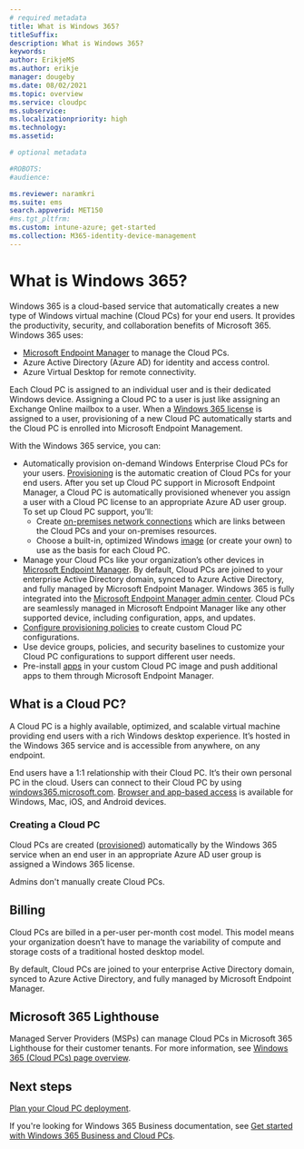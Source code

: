 ```yaml
---
# required metadata
title: What is Windows 365?
titleSuffix:
description: What is Windows 365?
keywords:
author: ErikjeMS  
ms.author: erikje
manager: dougeby
ms.date: 08/02/2021
ms.topic: overview
ms.service: cloudpc
ms.subservice:
ms.localizationpriority: high
ms.technology:
ms.assetid: 

# optional metadata

#ROBOTS:
#audience:

ms.reviewer: naramkri
ms.suite: ems
search.appverid: MET150
#ms.tgt_pltfrm:
ms.custom: intune-azure; get-started
ms.collection: M365-identity-device-management
---
```


# What is Windows 365?

Windows 365 is a cloud-based service that automatically creates a new type of Windows virtual machine (Cloud PCs) for your end users. It provides the productivity, security, and collaboration benefits of Microsoft 365. Windows 365 uses:

- [Microsoft Endpoint Manager](/mem/) to manage the Cloud PCs.
- Azure Active Directory (Azure AD) for identity and access control.
- Azure Virtual Desktop for remote connectivity.

Each Cloud PC is assigned to an individual user and is their dedicated Windows device. Assigning a Cloud PC to a user is just like assigning an Exchange Online mailbox to a user. When a [Windows 365 license](https://www.microsoft.com/windows-365/enterprise/compare-plans-pricing) is assigned to a user, provisioning of a new Cloud PC automatically starts and the Cloud PC is enrolled into Microsoft Endpoint Management.

With the Windows 365 service, you can:

- Automatically provision on-demand Windows Enterprise Cloud PCs for your users. [Provisioning](provisioning.md) is the automatic creation of Cloud PCs for your end users. After you set up Cloud PC support in Microsoft Endpoint Manager, a Cloud PC is automatically provisioned whenever you assign a user with a Cloud PC license to an appropriate Azure AD user group. To set up Cloud PC support, you’ll:
  - Create [on-premises network connections](on-premises-network-connections.md) which are links between the Cloud PCs and your on-premises resources.
  - Choose a built-in, optimized Windows [image](device-images.md) (or create your own) to use as the basis for each Cloud PC.
- Manage your Cloud PCs like your organization’s other devices in [Microsoft Endpoint Manager](/intune/). By default, Cloud PCs are joined to your enterprise Active Directory domain, synced to Azure Active Directory, and fully managed by Microsoft Endpoint Manager. Windows 365 is fully integrated into the [Microsoft Endpoint Manager admin center](https://go.microsoft.com/fwlink/?linkid=2109431). Cloud PCs are seamlessly managed in Microsoft Endpoint Manager like any other supported device, including configuration, apps, and updates.
- [Configure provisioning policies](create-provisioning-policy.md) to create custom Cloud PC configurations.
- Use device groups, policies, and security baselines to customize your Cloud PC configurations to support different user needs.
- Pre-install [apps](app-overview.md) in your custom Cloud PC image and push additional apps to them through Microsoft Endpoint Manager.

## What is a Cloud PC?

A Cloud PC is a highly available, optimized, and scalable virtual machine providing end users with a rich Windows desktop experience. It’s hosted in the Windows 365 service and is accessible from anywhere, on any endpoint.

End users have a 1:1 relationship with their Cloud PC. It’s their own personal PC in the cloud. Users can connect to their Cloud PC by using [windows365.microsoft.com](https://windows365.microsoft.com/). [Browser and app-based access](end-user-access-cloud-pc.md) is available for Windows, Mac, iOS, and Android devices.

### Creating a Cloud PC

Cloud PCs are created ([provisioned](provisioning.md)) automatically by the Windows 365 service when an end user in an appropriate Azure AD user group is assigned a Windows 365 license.

Admins don't manually create Cloud PCs.

## Billing

Cloud PCs are billed in a per-user per-month cost model. This model means your organization doesn’t have to manage the variability of compute and storage costs of a traditional hosted desktop model.

By default, Cloud PCs are joined to your enterprise Active Directory domain, synced to Azure Active Directory, and fully managed by Microsoft Endpoint Manager.

## Microsoft 365 Lighthouse

Managed Server Providers (MSPs) can manage Cloud PCs in Microsoft 365 Lighthouse for their customer tenants. For more information, see [Windows 365 (Cloud PCs) page overview](/microsoft-365/lighthouse/m365-lighthouse-win365-page-overview).

<!-- ########################## -->
## Next steps

[Plan your Cloud PC deployment](planning-guide.md).

If you're looking for Windows 365 Business documentation, see [Get started with Windows 365 Business and Cloud PCs](/microsoft-365/admin/setup/get-started-windows-365-business).
